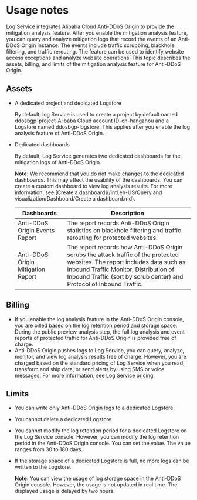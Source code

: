 # Usage notes

Log Service integrates Alibaba Cloud Anti-DDoS Origin to provide the mitigation analysis feature. After you enable the mitigation analysis feature, you can query and analyze mitigation logs that record the events of an Anti-DDoS Origin instance. The events include traffic scrubbing, blackhole filtering, and traffic rerouting. The feature can be used to identify website access exceptions and analyze website operations. This topic describes the assets, billing, and limits of the mitigation analysis feature for Anti-DDoS Origin.

## Assets

-   A dedicated project and dedicated Logstore

    By default, log Service is used to create a project by default named ddosbgp-project-Alibaba Cloud account ID-cn-hangzhou and a Logstore named ddosbgp-logstore. This applies after you enable the log analysis feature of Anti-DDoS Origin.

-   Dedicated dashboards

    By default, Log Service generates two dedicated dashboards for the mitigation logs of Anti-DDoS Origin.

    **Note:** We recommend that you do not make changes to the dedicated dashboards. This may affect the usability of the dashboards. You can create a custom dashboard to view log analysis results. For more information, see [Create a dashboard](/intl.en-US/Query and visualization/Dashboard/Create a dashboard.md).

    |Dashboards|Description|
    |----------|-----------|
    |Anti-DDoS Origin Events Report|The report records Anti-DDoS Origin statistics on blackhole filtering and traffic rerouting for protected websites.|
    |Anti-DDoS Origin Mitigation Report|The report records how Anti-DDoS Origin scrubs the attack traffic of the protected websites. The report includes data such as Inbound Traffic Monitor, Distribution of Inbound Traffic \(sort by scrub center\) and Protocol of Inbound Traffic.|


## Billing

-   If you enable the log analysis feature in the Anti-DDoS Origin console, you are billed based on the log retention period and storage space. During the public preview analysis step, the full log analysis and event reports of protected traffic for Anti-DDoS Origin is provided free of charge.
-   Anti-DDoS Origin pushes logs to Log Service, you can query, analyze, monitor, and view log analysis results free of charge. However, you are charged based on the standard pricing of Log Service when you read, transform and ship data, or send alerts by using SMS or voice messages. For more information, see [Log Service pricing](https://www.alibabacloud.com/product/log-service/pricing?spm=a3c0i.139163.9288850920.1.7690637avzyiqo).

## Limits

-   You can write only Anti-DDoS Origin logs to a dedicated Logstore.
-   You cannot delete a dedicated Logstore.
-   You cannot modify the log retention period for a dedicated Logstore on the Log Service console. However, you can modify the log retention period in the Anti-DDoS Origin console. You can set the value. The value ranges from 30 to 180 days.
-   If the storage space of a dedicated Logstore is full, no more logs can be written to the Logstore.

    **Note:** You can view the usage of log storage space in the Anti-DDoS Origin console. However, the usage is not updated in real time. The displayed usage is delayed by two hours.


